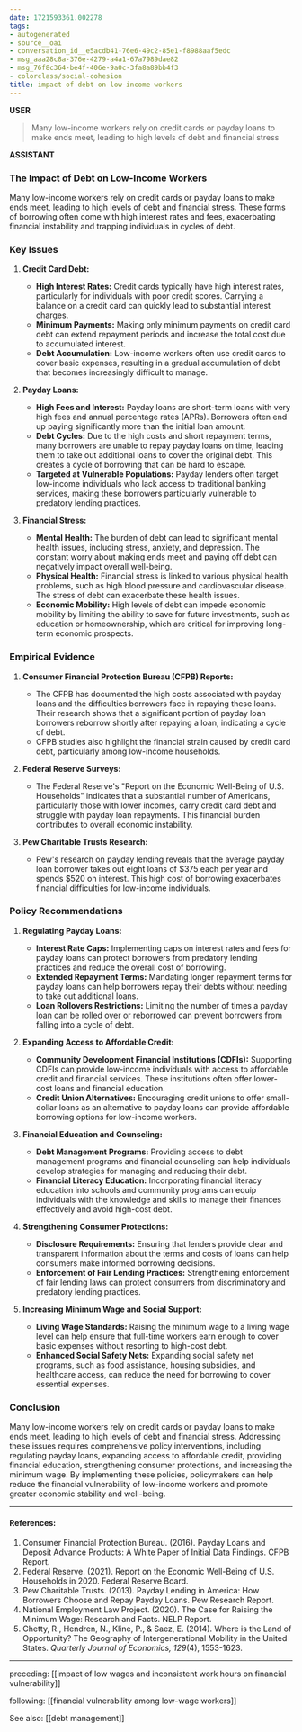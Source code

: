 ```yaml
---
date: 1721593361.002278
tags:
- autogenerated
- source__oai
- conversation_id__e5acdb41-76e6-49c2-85e1-f8988aaf5edc
- msg_aaa28c8a-376e-4279-a4a1-67a7989dae82
- msg_76f8c364-be4f-406e-9a0c-3fa8a89bb4f3
- colorclass/social-cohesion
title: impact of debt on low-income workers
---
```


**USER**

> Many low-income workers rely on credit cards or payday loans to make ends meet, leading to high levels of debt and financial stress


**ASSISTANT**

### The Impact of Debt on Low-Income Workers

Many low-income workers rely on credit cards or payday loans to make ends meet, leading to high levels of debt and financial stress. These forms of borrowing often come with high interest rates and fees, exacerbating financial instability and trapping individuals in cycles of debt.

### Key Issues

1. **Credit Card Debt:**
   - **High Interest Rates:** Credit cards typically have high interest rates, particularly for individuals with poor credit scores. Carrying a balance on a credit card can quickly lead to substantial interest charges.
   - **Minimum Payments:** Making only minimum payments on credit card debt can extend repayment periods and increase the total cost due to accumulated interest.
   - **Debt Accumulation:** Low-income workers often use credit cards to cover basic expenses, resulting in a gradual accumulation of debt that becomes increasingly difficult to manage.

2. **Payday Loans:**
   - **High Fees and Interest:** Payday loans are short-term loans with very high fees and annual percentage rates (APRs). Borrowers often end up paying significantly more than the initial loan amount.
   - **Debt Cycles:** Due to the high costs and short repayment terms, many borrowers are unable to repay payday loans on time, leading them to take out additional loans to cover the original debt. This creates a cycle of borrowing that can be hard to escape.
   - **Targeted at Vulnerable Populations:** Payday lenders often target low-income individuals who lack access to traditional banking services, making these borrowers particularly vulnerable to predatory lending practices.

3. **Financial Stress:**
   - **Mental Health:** The burden of debt can lead to significant mental health issues, including stress, anxiety, and depression. The constant worry about making ends meet and paying off debt can negatively impact overall well-being.
   - **Physical Health:** Financial stress is linked to various physical health problems, such as high blood pressure and cardiovascular disease. The stress of debt can exacerbate these health issues.
   - **Economic Mobility:** High levels of debt can impede economic mobility by limiting the ability to save for future investments, such as education or homeownership, which are critical for improving long-term economic prospects.

### Empirical Evidence

1. **Consumer Financial Protection Bureau (CFPB) Reports:**
   - The CFPB has documented the high costs associated with payday loans and the difficulties borrowers face in repaying these loans. Their research shows that a significant portion of payday loan borrowers reborrow shortly after repaying a loan, indicating a cycle of debt.
   - CFPB studies also highlight the financial strain caused by credit card debt, particularly among low-income households.

2. **Federal Reserve Surveys:**
   - The Federal Reserve's "Report on the Economic Well-Being of U.S. Households" indicates that a substantial number of Americans, particularly those with lower incomes, carry credit card debt and struggle with payday loan repayments. This financial burden contributes to overall economic instability.

3. **Pew Charitable Trusts Research:**
   - Pew's research on payday lending reveals that the average payday loan borrower takes out eight loans of $375 each per year and spends $520 on interest. This high cost of borrowing exacerbates financial difficulties for low-income individuals.

### Policy Recommendations

1. **Regulating Payday Loans:**
   - **Interest Rate Caps:** Implementing caps on interest rates and fees for payday loans can protect borrowers from predatory lending practices and reduce the overall cost of borrowing.
   - **Extended Repayment Terms:** Mandating longer repayment terms for payday loans can help borrowers repay their debts without needing to take out additional loans.
   - **Loan Rollovers Restrictions:** Limiting the number of times a payday loan can be rolled over or reborrowed can prevent borrowers from falling into a cycle of debt.

2. **Expanding Access to Affordable Credit:**
   - **Community Development Financial Institutions (CDFIs):** Supporting CDFIs can provide low-income individuals with access to affordable credit and financial services. These institutions often offer lower-cost loans and financial education.
   - **Credit Union Alternatives:** Encouraging credit unions to offer small-dollar loans as an alternative to payday loans can provide affordable borrowing options for low-income workers.

3. **Financial Education and Counseling:**
   - **Debt Management Programs:** Providing access to debt management programs and financial counseling can help individuals develop strategies for managing and reducing their debt.
   - **Financial Literacy Education:** Incorporating financial literacy education into schools and community programs can equip individuals with the knowledge and skills to manage their finances effectively and avoid high-cost debt.

4. **Strengthening Consumer Protections:**
   - **Disclosure Requirements:** Ensuring that lenders provide clear and transparent information about the terms and costs of loans can help consumers make informed borrowing decisions.
   - **Enforcement of Fair Lending Practices:** Strengthening enforcement of fair lending laws can protect consumers from discriminatory and predatory lending practices.

5. **Increasing Minimum Wage and Social Support:**
   - **Living Wage Standards:** Raising the minimum wage to a living wage level can help ensure that full-time workers earn enough to cover basic expenses without resorting to high-cost debt.
   - **Enhanced Social Safety Nets:** Expanding social safety net programs, such as food assistance, housing subsidies, and healthcare access, can reduce the need for borrowing to cover essential expenses.

### Conclusion

Many low-income workers rely on credit cards or payday loans to make ends meet, leading to high levels of debt and financial stress. Addressing these issues requires comprehensive policy interventions, including regulating payday loans, expanding access to affordable credit, providing financial education, strengthening consumer protections, and increasing the minimum wage. By implementing these policies, policymakers can help reduce the financial vulnerability of low-income workers and promote greater economic stability and well-being.

---

#### References:

1. Consumer Financial Protection Bureau. (2016). Payday Loans and Deposit Advance Products: A White Paper of Initial Data Findings. CFPB Report.
2. Federal Reserve. (2021). Report on the Economic Well-Being of U.S. Households in 2020. Federal Reserve Board.
3. Pew Charitable Trusts. (2013). Payday Lending in America: How Borrowers Choose and Repay Payday Loans. Pew Research Report.
4. National Employment Law Project. (2020). The Case for Raising the Minimum Wage: Research and Facts. NELP Report.
5. Chetty, R., Hendren, N., Kline, P., & Saez, E. (2014). Where is the Land of Opportunity? The Geography of Intergenerational Mobility in the United States. *Quarterly Journal of Economics, 129*(4), 1553-1623.


---

preceding: [[impact of low wages and inconsistent work hours on financial vulnerability]]  


following: [[financial vulnerability among low-wage workers]]

See also: [[debt management]]